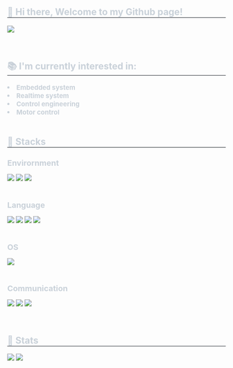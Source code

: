 <div style="text-align: left;"> 
    <div style="text-align: left;">
    <h2 style="border-bottom: 1px solid #21262d; color: #c9d1d9;">  👋 Hi there, Welcome to my Github page! </h2>
    <div style="text-align: left;"> <a href=mailto:strawberry3536@gmail.com> <img src="https://img.shields.io/badge/Gmail-EA4335?style=flat-square&logo=Gmail&logoColor=white&link=mailto:strawberry3536@gmail.com"> </a>
          </div>  <br> <br>
    <h2 style="border-bottom: 1px solid #21262d; color: #c9d1d9;"> 📚 I'm currently interested in: </h2>  
    <div style="font-weight: 700; font-size: 15px; text-align: left; color: #c9d1d9;">  <li> Embedded system</li> <li> Realtime system</li> <li> Control engineering</li> <li> Motor control </div> 
    </div> <br>
    <div style="text-align: left;">
    <h2 style="border-bottom: 1px solid #21262d; color: #c9d1d9;"> 🔨 Stacks </h2>
    <div style="margin: ; text-align: left;" "text-align: left;">
          <h2 style="color: #c9d1d9; font-size: 18px"> Envirornment </h2>
          <img src="https://img.shields.io/badge/git-F05032?style=flat-square&logo=git&logoColor=white">
          <img src="https://img.shields.io/badge/github-181717?style=flat-square&logo=github&logoColor=white">
          <img src="https://img.shields.io/badge/sourcetree-0052CC?style=flat-square&logo=sourcetree&logoColor=white">
          <br><br>
          <h2 style="color: #c9d1d9; font-size: 18px">  Language </h2>
          <img src="https://img.shields.io/badge/C-A8B9CC?style=flat-square&logo=C&logoColor=white">
          <img src="https://img.shields.io/badge/C++-00599C?style=flat-square&logo=C%2B%2B&logoColor=white">
          <img src="https://img.shields.io/badge/Python-3776AB?style=flat-square&logo=Python&logoColor=white">
          <img src="https://img.shields.io/badge/Matlab-0076a8?style=flat-square&logo=Matlab&logoColor=white">
          <br><br>
          <h2 style="color: #c9d1d9; font-size: 18px"> OS </h2>
          <img src="https://img.shields.io/badge/Linux-FCC624?style=flat-square&logo=Linux&logoColor=white">
          <br><br>
          <h2 style="color: #c9d1d9; font-size: 18px"> Communication </h2>
          <img src="https://img.shields.io/badge/Notion-000000?style=flat-square&logo=Notion&logoColor=white">
          <img src="https://img.shields.io/badge/Jira software-0052CC?style=flat-square&logo=Jira software&logoColor=white">
          <img src="https://img.shields.io/badge/confluence-172B4D?style=flat-square&logo=confluence&logoColor=white">
          <br><br>
          </div> <br>
    <div style="text-align: left;"> 
    <h2 style="border-bottom: 1px solid #21262d; color: #c9d1d9;"> 🏅 Stats </h2> <div style="text-align: left;"> <img src="https://github-readme-stats.vercel.app/api?username=Berry3536&bg_color=60,aa02f7,&title_color=000000&text_color=000000"
         /> <img src="https://github-readme-stats.vercel.app/api/top-langs/?username=Berry3536&layout=compact&bg_color=60,aa02f7,&title_color=000000&text_color=000000"
           /> </div> 
    </div>
    </div>
    <div style="text-align: left;">  </div> 
    </div>
</div>